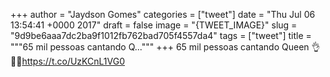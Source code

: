 
+++
author = "Jaydson Gomes"
categories = ["tweet"]
date = "Thu Jul 06 13:54:41 +0000 2017"
draft = false
image = "{TWEET_IMAGE}"
slug = "9d9be6aaa7dc2ba9f1012fb762bad705f4557da4"
tags = ["tweet"]
title = """65 mil pessoas cantando Q..."""
+++
65 mil pessoas cantando Queen 👌👏🤘https://t.co/UzKCnL1VG0
